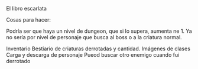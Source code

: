 El libro escarlata

Cosas para hacer:

Podría ser que haya un nivel de dungeon, que si lo supera, aumenta ne 1. Ya no sería por nivel de personaje que busca al boss o a la criatura normal.

Inventario
Bestiario de criaturas derrotadas y cantidad.
Imágenes de clases
Carga y descarga de personaje
Pueod buscar otro enemigo cuando fui derrotado
